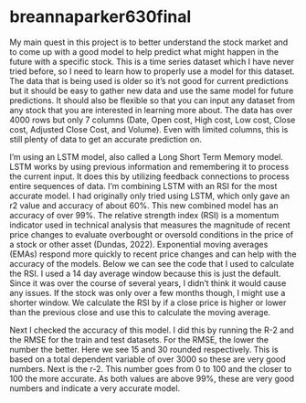 # breannaparker630final
My main quest in this project is to better understand the stock market and to come up with a good model to help predict what might happen in the future with a specific stock. This is a time series dataset which I have never tried before, so I need to learn how to
properly use a model for this dataset. The data that is being used is older so it’s not good for current predictions but it should be easy to gather new data and use the same model for future predictions. It should also be flexible so that you can input any dataset from any stock that you are interested in learning more about. The data has over 4000 rows but only 7 columns (Date, Open cost, High cost, Low cost, Close cost, Adjusted Close Cost, and Volume). Even with limited columns, this is still plenty of data to get an accurate prediction on.

I’m using an LSTM model, also called a Long Short Term Memory model. LSTM works by using previous information and remembering it to process the current input. It does this by utilizing feedback connections to process entire sequences of data. I’m combining LSTM with an RSI for the most accurate model. I had originally only tried using LSTM, which only gave an r2 value and accuracy of about 60%. This new combined model has an accuracy of over 99%. The relative strength index (RSI) is a momentum indicator used in technical analysis that measures the magnitude of recent price changes to evaluate overbought or oversold conditions in the price of a stock or other asset (Dundas, 2022). Exponential moving averages (EMAs) respond more quickly to recent price changes and can help with the accuracy of the models.
Below we can see the code that I used to calculate the RSI. I used a 14 day average window because this is just the default. Since it was over the course of several years, I didn’t think it would cause any issues. If the stock was only over a few months though, I might use a shorter window. We calculate the RSI by if a close price is higher or lower than the previous close and use this to calculate the moving average. 

Next I checked the accuracy of this model. I did this by running the R-2 and the RMSE for the train and test datasets. For the RMSE, the lower the number the better. Here we see 15 and 30 rounded respectively. This is based on a total dependent variable of over 3000 so these are very good numbers. Next is the r-2. This number goes from 0 to 100 and the closer to 100 the more accurate. As both values are above 99%, these are very good numbers and indicate a very accurate model. 